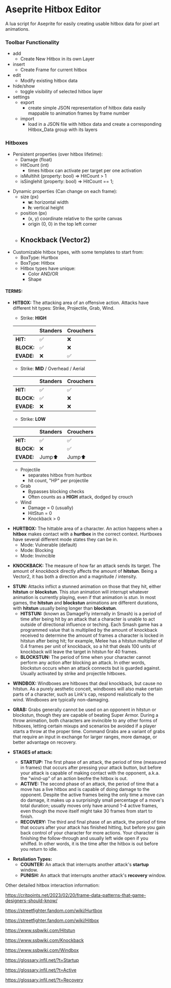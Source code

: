 # Aseprite Hitbox Editor
A lua script for Aseprite for easily creating usable hitbox data for pixel art animations. 

### Toolbar Functionality

- add
  - Create New Hitbox in its own Layer
- insert
  - Create Frame for current hitbox
- edit
  - Modify existing hitbox data
- hide/show
  - toggle visibility of selected hitbox layer
- settings
  - export
    - create simple JSON representation of hitbox data easily mappable to animation frames by frame number
  - import
    - load in a JSON file with hitbox data and create a corresponding Hitbox_Data group with its layers

### Hitboxes
- Persistent properties (over hitbox lifetime):
  - Damage (float)
  - HitCount (int) 
    - times hitbox can activate per target per one activation
  - isMultihit (property: bool) => HitCount > 1
  - isSinglehit (property: bool) => HitCount == 1;

<p></p>

- Dynamic properties (Can change on each frame):
  - size (px)
    - **w:** horizontal width
    - **h:** vertical height
  - position (px)
    - (x, y) coordinate relative to the sprite canvas
    - origin (0, 0) in the top left corner
  - Knockback (Vector2)
    - 

<p></p>

- Customizable hitbox types, with some templates to start from:
  - BoxType: Hurtbox
  - BoxType: Hitbox
  - Hitbox types have unique:
    - Color
    AND/OR
    - Shape

#### TERMS:

- **HITBOX:** The attacking area of an offensive action. Attacks have different hit types: Strike, Projectile, Grab, Wind.
  
  - Strike: **HIGH**
  
  | | Standers | Crouchers |
  | - | - | - |
  |**HIT:**| ✅ | ❌ |
  |**BLOCK:**| ✅ | ❌ |
  |**EVADE:**| ❌ | ✅ |
  
    
  - Strike: **MID** / Overhead / Aerial  
  
  | | Standers | Crouchers |
  | - | - | - |
  |**HIT:**| ✅ | ✅ |
  |**BLOCK:**| ✅ | ❌ |
  |**EVADE:**| ❌ | ❌ |
    
  - Strike: **LOW**

  | | Standers | Crouchers |
  | - | - | - |
  |**HIT:**| ✅ | ✅ |
  |**BLOCK:**| ❌ | ✅ |
  |**EVADE:**| Jump⬆ | Jump⬆ |
  
    - Projectile
      - separates hitbox from hurtbox
      - hit count, "HP" per projectile
    - Grab
      - Bypasses blocking checks
      - Often counts as a **HIGH** attack, dodged by crouch
    - Wind
      - Damage = 0 (usually)
      - HitStun = 0
      - Knockback > 0

<p></p>

- **HURTBOX:** The hittable area of a character. An action happens when a **hitbox** makes contact with a **hurtbox** in the correct context. Hurtboxes have several different mode states they can be in.
  - Mode: Vulnerable (default)
  - Mode: Blocking
  - Mode: Invincible

<p></p>

- **KNOCKBACK:** The measure of how far an attack sends its target. The amount of *knockback* directly affects the amount of **hitstun**. Being a Vector2, it has both a direction and a magnitude / intensity.

<p></p>

- **STUN:** Attacks inflict a stunned animation on those that they hit, either **hitstun** or **blockstun**. This *stun* animation will interrupt whatever animation is currently playing, even if that animation is *stun*. In most games, the **hitstun** and **blockstun** animations are different durations, with **hitstun** usually being longer than **blockstun**.
  - **HITSTUN:** (known as DamageFly internally in Smash) is a period of time after being hit by an attack that a character is unable to act outside of directional influence or teching. Each Smash game has a programmed value that is multiplied by the amount of knockback received to determine the amount of frames a character is locked in hitstun after being hit; for example, Melee has a hitstun multiplier of 0.4 frames per unit of knockback, so a hit that deals 100 units of knockback will leave the target in hitstun for 40 frames.
  - **BLOCKSTUN:** The period of time when your character cannot perform any action after blocking an attack. In other words, blockstun occurs when an attack connects but is guarded against. Usually activated by strike and projectile hitboxes.

<p></p>

- **WINDBOX:** Windboxes are hitboxes that deal knockback, but cause no hitstun. As a purely aesthetic conceit, windboxes will also make certain parts of a character, such as Link's cap, respond realistically to the wind. Windboxes are typically non-damaging.
- **GRAB:** Grabs generally cannot be used on an opponent in hitstun or blockstun, though they are capable of beating Super Armor. During a throw animation, both characters are invincible to any other forms of hitboxes, letting certain mixups and scenarios be avoided if a player starts a throw at the proper time. Command Grabs are a variant of grabs that require an input in exchange for larger ranges, more damage, or better advantage on recovery.


- **STAGES of attack:**
  - **STARTUP:** The first phase of an attack, the period of time (measured in frames) that occurs after pressing your attack button, but before your attack is capable of making contact with the opponent, a.k.a. the "wind-up" of an action beofre the hitbox is out.
  - **ACTIVE:** The second phase of an attack, the period of time that a move has a live hitbox and is capable of doing damage to the opponent. Despite the active frames being the only time a move can do damage, it makes up a surprisingly small percentage of a move's total duration; usually moves only have around 1-4 active frames, even though the move itself might take 30 frames from start to finish. 
  - **RECOVERY:** The third and final phase of an attack, the period of time that occurs after your attack has finished hitting, but before you gain back control of your character for more actions. Your character is finishing the follow-through and usually left wide open if you whiffed. In other words, it is the time after the hitbox is out before you return to idle.

<p></p>

- **Retaliation Types:**
  - **COUNTER:** An attack that interrupts another attack's **startup** window.
  - **PUNISH:** An attack that interrupts another attack's **recovery** window.


Other detailed hitbox interaction information:

https://critpoints.net/2023/02/20/frame-data-patterns-that-game-designers-should-know/

https://streetfighter.fandom.com/wiki/Hurtbox

https://streetfighter.fandom.com/wiki/Hitbox

https://www.ssbwiki.com/Hitstun

https://www.ssbwiki.com/Knockback

https://www.ssbwiki.com/Windbox

https://glossary.infil.net/?t=Startup

https://glossary.infil.net/?t=Active

https://glossary.infil.net/?t=Recovery





